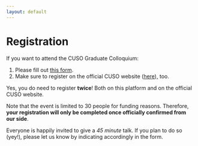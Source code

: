 ```yaml
---
layout: default
---
```


# Registration

If you want to attend the CUSO Graduate Colloquium:
1. Please fill out
  [this form](https://docs.google.com/forms/d/e/1FAIpQLSfKp_sa9-gK1TJWmt5jE0cOwmdQDfOVrZ1lYgEABW6i1msPXg/viewform?usp=sf_link).
2. Make sure to register on the official CUSO website ([here](https://math.cuso.ch/?id=2607&tx_displaycontroller[showUid]=7094)), too.

Yes, you do need to register __twice__! Both on this platform and on the official CUSO website.

Note that the event is limited to 30 people for funding reasons.
Therefore, __your registration will only be completed once officially confirmed from our side__.

Everyone is happily invited to give a *45 minute* talk.
If you plan to do so (yey!), please let us know by indicating accordingly in the form.

<!-- <iframe 
    src="https://docs.google.com/forms/d/e/1FAIpQLSfKp_sa9-gK1TJWmt5jE0cOwmdQDfOVrZ1lYgEABW6i1msPXg/viewform"
    width="640"
    height="851"
    frameborder="0"
    marginheight="0"
    marginwidth="0"
>
    Loading...
</iframe> -->
